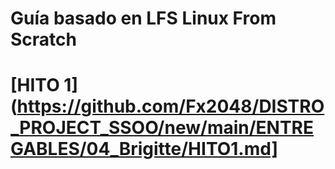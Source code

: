 # Guía basado en LFS Linux From Scratch
# [HITO 1](https://github.com/Fx2048/DISTRO_PROJECT_SSOO/new/main/ENTREGABLES/04_Brigitte/HITO1.md]
